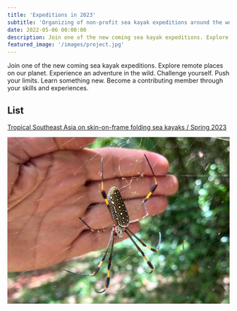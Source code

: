 ```yaml
---
title: 'Expeditions in 2023'
subtitle: 'Organizing of non-profit sea kayak expeditions around the world.'
date: 2022-05-06 00:00:00
description: Join one of the new coming sea kayak expeditions. Explore remote places on our planet. Experience an adventure in the wild. Challenge yourself. Push your limits. Learn something new. Become a contributing member through your skills and experiences.
featured_image: '/images/project.jpg'
---
```

Join one of the new coming sea kayak expeditions. Explore remote places on our planet. Experience an adventure in the wild. Challenge yourself. Push your limits. Learn something new. Become a contributing member through your skills and experiences.

<h2>List</h2>

[Tropical Southeast Asia on skin-on-frame folding sea kayaks / Spring 2023](/project/folding-kayaks-expedition)

![](/assets/img/silk_orb_spider_dominican_republic.jpg)